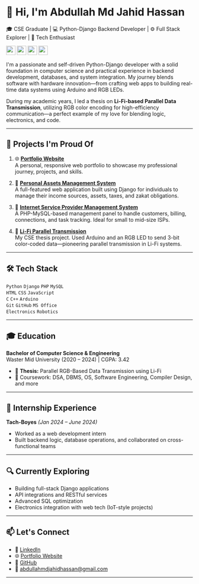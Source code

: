 # 👋 Hi, I'm Abdullah Md Jahid Hassan
🎓 CSE Graduate | 💻 Python-Django Backend Developer | ⚙️ Full Stack Explorer | 🚀 Tech Enthusiast

<p>
  <img src="https://img.shields.io/badge/🎓_CSE_Graduate-blue" height="25">
  <img src="https://img.shields.io/badge/💻_Python--Django_Backend_Developer-brightgreen" height="25">
  <img src="https://img.shields.io/badge/⚙️_Full_Stack_Explorer-yellow" height="25">
  <img src="https://img.shields.io/badge/🚀_Tech_Enthusiast-orange" height="25">
</p>


I'm a passionate and self-driven Python-Django developer with a solid foundation in computer science and practical experience in backend development, databases, and system integration. My journey blends software with hardware innovation—from crafting web apps to building real-time data systems using Arduino and RGB LEDs.

During my academic years, I led a thesis on **Li-Fi-based Parallel Data Transmission**, utilizing RGB color encoding for high-efficiency communication—a perfect example of my love for blending logic, electronics, and code.

---

## 🚀 Projects I'm Proud Of

1. 🌐 **[Portfolio Website]([https://github.com/abdullah-md-jahid-hassan/My_portfolio])**  
   A personal, responsive web portfolio to showcase my professional journey, projects, and skills.

2. 💸 **[Personal Assets Management System]([https://github.com/abdullah-md-jahid-hassan/Personal_assets_management])**  
   A full-featured web application built using Django for individuals to manage their income sources, assets, taxes, and zakat obligations.


3. 🔌 **[Internet Service Provider Management System](https://github.com/abdullah-md-jahid-hassan/ISP-Management-System)**  
   A PHP-MySQL-based management panel to handle customers, billing, connections, and task tracking. Ideal for small to mid-size ISPs.

4. 🌈 **[Li-Fi Parallel Transmission](https://github.com/abdullah-md-jahid-hassan/li-fi-parallel-rgb)**  
   My CSE thesis project. Used Arduino and an RGB LED to send 3-bit color-coded data—pioneering parallel transmission in Li-Fi systems.
---

## 🛠 Tech Stack

`Python` `Django` `PHP` `MySQL`  
`HTML` `CSS` `JavaScript`  
`C` `C++` `Arduino`  
`Git` `GitHub` `MS Office`  
`Electronics` `Robotics`

---

## 🎓 Education

**Bachelor of Computer Science & Engineering**  
Waster Mid University (2020 – 2024) | CGPA: 3.42  
- 📌 **Thesis:** Parallel RGB-Based Data Transmission using Li-Fi  
- 🧪 Coursework: DSA, DBMS, OS, Software Engineering, Compiler Design, and more

---

## 💼 Internship Experience

**Tach-Boyes** *(Jan 2024 – June 2024)*  
- Worked as a web development intern  
- Built backend logic, database operations, and collaborated on cross-functional teams

---

## 🔍 Currently Exploring

- Building full-stack Django applications
- API integrations and RESTful services
- Advanced SQL optimization
- Electronics integration with web tech (IoT-style projects)

---

## 📫 Let's Connect

- 🔗 [LinkedIn](https://www.linkedin.com/in/abdullah-md-jahid-hassan-rqe/)  
- 🌐 [Portfolio Website](https://amjh.space)  
- 🐙 [GitHub](https://github.com/abdullah-md-jahid-hassan)  
- 📧 abdullahmdjahidhassan@gmail.com

---
